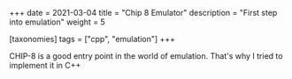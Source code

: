 +++
date = 2021-03-04
title = "Chip 8 Emulator"
description = "First step into emulation"
weight = 5

[taxonomies]
tags = ["cpp", "emulation"]
+++

CHIP-8 is a good entry point in the world of emulation. That's why I tried to implement it in C++
